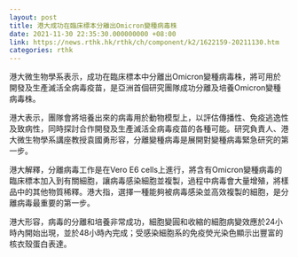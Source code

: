 ```yaml
---
layout: post
title: 港大成功在臨床標本分離出Omicron變種病毒株
date: 2021-11-30 22:35:30.000000000 +08:00
link: https://news.rthk.hk/rthk/ch/component/k2/1622159-20211130.htm
categories: rthk
---
```


港大微生物學系表示，成功在臨床標本中分離出Omicron變種病毒株，將可用於開發及生產滅活全病毒疫苗，是亞洲首個研究團隊成功分離及培養Omicron變種病毒株。

港大表示，團隊會將培養出來的病毒用於動物模型上，以評估傳播性、免疫逃逸性及致病性，同時探討合作開發及生產滅活全病毒疫苗的各種可能。研究負責人、港大微生物學系講座教授袁國勇形容，分離變種病毒是展開對變種病毒緊急研究的第一步。

港大解釋，分離病毒工作是在Vero E6 cells上進行，將含有Omicron變種病毒的臨床標本加入到有關細胞，讓病毒感染細胞並複製，過程中病毒會大量增殖，將樣品中的其他物質稀釋。港大指，選擇一種能夠被病毒感染並高效複製的細胞，是分離病毒最重要的第一步。

港大形容，病毒的分離和培養非常成功，細胞變圓和收縮的細胞病變效應於24小時內開始出現，並於48小時內完成；受感染細胞系的免疫熒光染色顯示出豐富的核衣殼蛋白表達。
